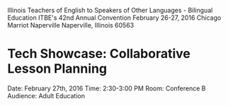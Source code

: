 Illinois Teachers of English to Speakers of Other Languages - Bilingual Education
ITBE's 42nd Annual Convention
February 26-27, 2016
Chicago Marriot Naperville
Naperville, Illinois 60563

# Tech Showcase: Collaborative Lesson Planning
Date: February 27th, 2016
Time: 2:30-3:00 PM
Room: Conference B
Audience: Adult Education
